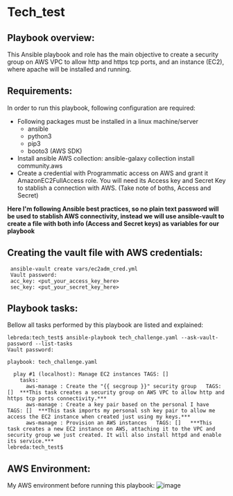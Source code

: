 # Tech_test

## Playbook overview:

 This Ansible playbook and role has the main objective to create a security group on AWS VPC to allow http and https tcp ports, and an instance (EC2), where apache will be installed and running.

## Requirements:

 In order to run this playbook, following configuration are required:
 - Following packages must be installed in a linux machine/server
   - ansible
   - python3
   - pip3
   - booto3 (AWS SDK)
 - Install ansible AWS collection: ansible-galaxy collection install community.aws
 - Create a credential with Programmatic access on AWS and grant it AmazonEC2FullAccess role. You will need its Access key and Secret Key to stablish a connection with AWS. (Take note of boths, Access and Secret)

**Here I'm following Ansible best practices, so no plain text password will be used to stablish AWS connectivity, instead we will use ansible-vault to create a file with both info (Access and Secret keys) as variables for our playbook**

 ## Creating the vault file with AWS credentials:
 ```
  ansible-vault create vars/ec2adm_cred.yml
  Vault password: 
  acc_key: <put_your_access_key_here>
  sec_key: <put_your_secret_key_here>
 ```

## Playbook tasks:
 Bellow all tasks performed by this playbook are listed and explained:

```
lebreda:tech_test$ ansible-playbook tech_challenge.yaml --ask-vault-password --list-tasks
Vault password: 

playbook: tech_challenge.yaml

  play #1 (localhost): Manage EC2 instances	TAGS: []
    tasks:
      aws-manage : Create the "{{ secgroup }}" security group	TAGS: []  ***This task creates a security group on AWS VPC to allow http and https tcp ports connectivity.***
      aws-manage : Create a key pair based on the personal I have	TAGS: []  ***This task imports my personal ssh key pair to allow me access the EC2 instance when created just using my keys.***
      aws-manage : Provision an AWS instances	TAGS: []   ***This task creates a new EC2 instance on AWS, attaching it to the VPC and security group we just created. It will also install httpd and enable its service.***
lebreda:tech_test$
```

## AWS Environment:
My AWS environment before running this playbook:
![image](https://user-images.githubusercontent.com/108529920/200081633-c1ec4dc6-b8b8-4365-8e7b-894a28e293b4.png)



